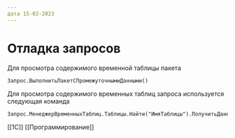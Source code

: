 ```yaml
---
дата 15-02-2023
---
```



# Отладка запросов

Для просмотра содержимого временной таблицы пакета

```bsl
Запрос.ВыполнитьПакетСПромежуточнымиДанными()
```


Для просмотра содержимого временных таблиц запроса используется следующая команда

```bsl
Запрос.МенеджерВременныхТаблиц.Таблицы.Найти("ИмяТаблицы").ПолучитьДанные().Выгрузить()
```

[[1С]]
[[Программирование]]